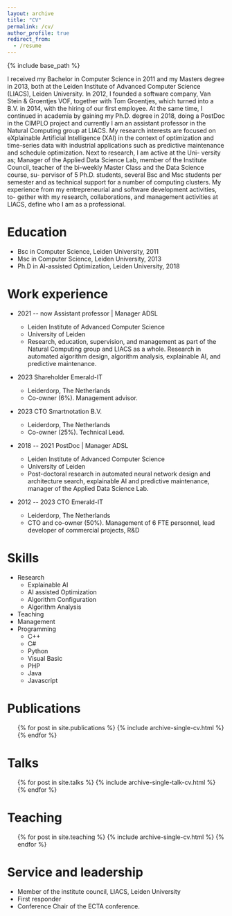 ```yaml
---
layout: archive
title: "CV"
permalink: /cv/
author_profile: true
redirect_from:
  - /resume
---
```


{% include base_path %}

I received my Bachelor in Computer Science in 2011 and my Masters degree in
2013, both at the Leiden Institute of Advanced Computer Science (LIACS), Leiden
University. In 2012, I founded a software company, Van Stein & Groentjes VOF,
together with Tom Groentjes, which turned into a B.V. in 2014, with the hiring
of our first employee. At the same time, I continued in academia by gaining my
Ph.D. degree in 2018, doing a PostDoc in the CIMPLO project and currently I
am an assistant professor in the Natural Computing group at LIACS. My research
interests are focused on eXplainable Artificial Intelligence (XAI) in the context of
optimization and time-series data with industrial applications such as predictive
maintenance and schedule optimization. Next to research, I am active at the Uni-
versity as; Manager of the Applied Data Science Lab, member of the Institute
Council, teacher of the bi-weekly Master Class and the Data Science course, su-
pervisor of 5 Ph.D. students, several Bsc and Msc students per semester and as
technical support for a number of computing clusters.
My experience from my entrepreneurial and software development activities, to-
gether with my research, collaborations, and management activities at LIACS,
define who I am as a professional.

Education
======
* Bsc in Computer Science, Leiden University, 2011
* Msc in Computer Science, Leiden University, 2013
* Ph.D in AI-assisted Optimization, Leiden University, 2018

Work experience
======
* 2021 -- now Assistant professor | Manager ADSL
  * Leiden Institute of Advanced Computer Science
  * University of Leiden
  * Research, education, supervision, and management as part of the Natural Computing group and LIACS as a whole. Research in automated algorithm design, algorithm analysis, explainable AI, and predictive maintenance.

* 2023 Shareholder Emerald-IT
  * Leiderdorp, The Netherlands
  * Co-owner (6%). Management advisor.

* 2023 CTO Smartnotation B.V.
  * Leiderdorp, The Netherlands
  * Co-owner (25%). Technical Lead.

* 2018 -- 2021 PostDoc | Manager ADSL
  * Leiden Institute of Advanced Computer Science
  * University of Leiden
  * Post-doctoral research in automated neural network design and architecture search, explainable AI and predictive maintenance, manager of the Applied Data Science Lab.

* 2012 -- 2023 CTO Emerald-IT
  * Leiderdorp, The Netherlands
  * CTO and co-owner (50%). Management of 6 FTE personnel, lead developer of commercial projects, R&amp;D
  
Skills
======
* Research
  * Explainable AI
  * AI assisted Optimization
  * Algorithm Configuration
  * Algorithm Analysis
* Teaching
* Management
* Programming
  * C++
  * C#
  * Python
  * Visual Basic
  * PHP
  * Java
  * Javascript

Publications
======
  <ul>{% for post in site.publications %}
    {% include archive-single-cv.html %}
  {% endfor %}</ul>
  
Talks
======
  <ul>{% for post in site.talks %}
    {% include archive-single-talk-cv.html %}
  {% endfor %}</ul>
  
Teaching
======
  <ul>{% for post in site.teaching %}
    {% include archive-single-cv.html %}
  {% endfor %}</ul>
  
Service and leadership
======
* Member of the institute council, LIACS, Leiden University
* First responder
* Conference Chair of the ECTA conference.
